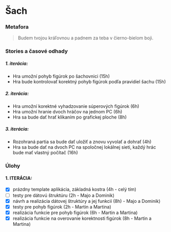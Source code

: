 # Šach

### Metafora

> Budem tvojou kráľovnou a padnem za teba v čierno-bielom boji.

### Stories a časové odhady
##### 1. iterácia:
- Hra umožní pohyb figúrok po šachovnici (15h)
- Hra bude kontrolovať korektný pohyb figúrok podľa pravidiel šachu (15h)

##### 2. iterácia:
- Hra umožní korektné vyhadzovanie súperových figúrok (6h)
- Hra umožní hranie dvoch hráčov na jednom PC (6h)
- Hra sa bude dať hrať klikaním po grafickej ploche (8h)

##### 3. iterácia:
- Rozohraná partia sa bude dať uložiť a znovu vyvolať a dohrať (4h)
- Hra sa bude dať na dvoch PC na spoločnej lokálnej sieti, každý hrác bude mať vlastný počítač (16h)

### Úlohy
#### 1. ITERÁCIA:
- [x] prázdny template aplikácia, základná kostra (4h - celý tím)
- [ ] testy pre dátovú štruktúru (2h - Majo a Dominik)
- [x] návrh a realizácia dátovej štruktúry a jej funkcií (8h) - Majo a Dominik)
- [x] testy pre pohyb figúrok (2h - Martin a Martina)
- [x] realizácia funkcie pre pohyb figúrok (6h - Martin a Martina)
- [x] realizácia funkcie na overovanie korektnosti figúrok (8h - Martin a Martina)
